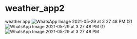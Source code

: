# weather_app2
weather app 
![WhatsApp Image 2021-05-29 at 3 27 48 PM (2)](https://user-images.githubusercontent.com/64195991/120066468-2f86fa80-c094-11eb-8625-b8b011077c74.jpeg)
![WhatsApp Image 2021-05-29 at 3 27 48 PM (1)](https://user-images.githubusercontent.com/64195991/120066470-30b82780-c094-11eb-8359-8c3d20bfcde4.jpeg)
![WhatsApp Image 2021-05-29 at 3 27 48 PM](https://user-images.githubusercontent.com/64195991/120066471-3150be00-c094-11eb-9581-84df9505cd89.jpeg)
